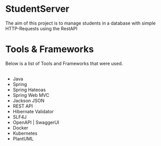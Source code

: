# StudentServer
<div>
  The aim of this project is to manage students in a database with simple HTTP-Requests using the RestAPI
</div>

# Tools & Frameworks
<div>
  Below is a list of Tools and Frameworks that were used. 
</div>
<br>
<ul>
  <li>Java</li>
  <li>Spring</li>
  <li>Spring Hateoas</li>
  <li>Spring Web MVC</li>
  <li>Jackson JSON</li>
  <li>REST API</li>
  <li>Hibernate Validator</li>
  <li>SLF4J</li>
  <li>OpenAPI | SwaggerUI</li>
  <li>Docker</li>
  <li>Kubernetes</li>
  <li>PlantUML</li>
</ul>
